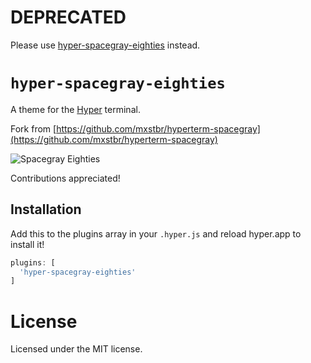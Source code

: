 # DEPRECATED

Please use [hyper-spacegray-eighties](https://github.com/ntwcklng/hyper-spacegray-eighties) instead.
# `hyper-spacegray-eighties`
A theme for the [Hyper](https://github.com/zeit/hyper) terminal.

Fork from [https://github.com/mxstbr/hyperterm-spacegray](https://github.com/mxstbr/hyperterm-spacegray)


![Spacegray Eighties](https://cloud.githubusercontent.com/assets/8714775/17070370/c8c904c6-505b-11e6-94cd-54946a7c0aee.png)



Contributions appreciated!

## Installation

Add this to the plugins array in your `.hyper.js` and reload hyper.app to install it!
```javascript
plugins: [
  'hyper-spacegray-eighties'
]
```
# License

Licensed under the MIT license.